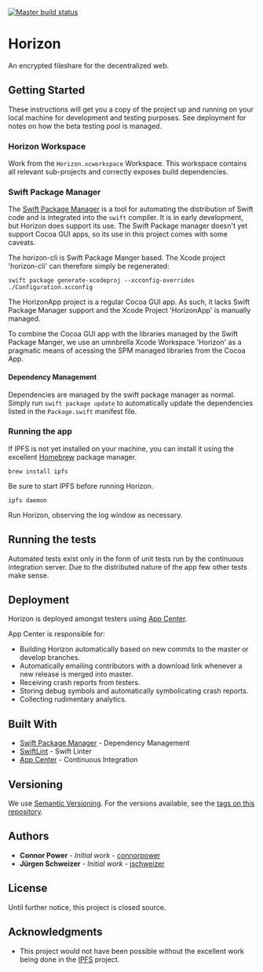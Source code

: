 [![Master build status](https://build.appcenter.ms/v0.1/apps/698105ed-4847-4884-a9b2-3c22ae326101/branches/master/badge)](https://appcenter.ms)

# Horizon

An encrypted fileshare for the decentralized web.

## Getting Started

These instructions will get you a copy of the project up and running on your
local machine for development and testing purposes. See deployment for notes
on how the beta testing pool is managed.

### Horizon Workspace

Work from the `Horizon.xcworkspace` Workspace. This workspace contains all
relevant sub-projects and correctly exposes build dependencies.

### Swift Package Manager

The [Swift Package Manager](https://swift.org/package-manager/) is a tool for
automating the distribution of Swift code and is integrated into the `swift`
compiler. It is in early development, but Horizon does support its use. The
Swift Package manager doesn't yet support Cocoa GUI apps, so its use in this
project comes with some caveats.

The horizon-cli is Swift Package Manger based. The Xcode project 'horizon-cli'
can therefore simply be regenerated:

    swift package generate-xcodeproj --xcconfig-overrides ./Configuration.xcconfig

The HorizonApp project is a regular Cocoa GUI app. As such, it lacks Swift
Package Manager support and the Xcode Project 'HorizonApp' is manually managed.

To combine the Cocoa GUI app with the libraries managed by the Swift Package
Manger, we use an umnbrella Xcode Workspace 'Horizon' as a pragmatic means of
acessing the SPM managed libraries from the Cocoa App.

#### Dependency Management

Dependencies are managed by the swift package manager as normal. Simply run
`swift package update` to automatically update the dependencies listed in
the `Package.swift` manifest file.

### Running the app

If IPFS is not yet installed on your machine, you can install it using the
excellent [Homebrew](https://brew.sh) package manager.

```
brew install ipfs
```

Be sure to start IPFS before running Horizon.

```
ipfs daemon
```

Run Horizon, observing the log window as necessary.

## Running the tests

Automated tests exist only in the form of unit tests run by the continuous
integration server. Due to the distributed nature of the app few other tests
make sense.

## Deployment

Horizon is deployed amongst testers using [App Center](https://appcenter.ms).

App Center is responsible for:

- Building Horizon automatically based on new commits to the master or
  develop branches.
- Automatically emailing contributors with a download link whenever a new
  release is merged into master.
- Receiving crash reports from testers.
- Storing debug symbols and automatically symbolicating crash reports.
- Collecting rudimentary analytics.

## Built With

* [Swift Package Manager](https://swift.org/package-manager/) - Dependency Management
* [SwiftLint](https://github.com/realm/SwiftLint) - Swift Linter
* [App Center](https://appcenter.ms) - Continuous Integration

## Versioning

We use [Semantic Versioning](http://semver.org/). For the versions available,
see the [tags on this repository](https://github.com/connorpower/Horizon/tags).

## Authors

* **Connor Power** - *Initial work* - [connorpower](https://github.com/connorpower)
* **Jürgen Schweizer** - *Initial work* - [jschweizer](https://github.com/jschweizer)

## License

Until further notice, this project is closed source.

## Acknowledgments

* This project would not have been possible without the excellent work
  being done in the [IPFS](https://github.com/ipfs/ipfs) project.
